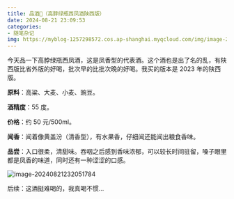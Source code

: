 ```yaml
---
title: 品酒🍶（高脖绿瓶西凤酒陕西版）
date: 2024-08-21 23:09:53
categories: 
- 随笔杂记
img: https://myblog-1257298572.cos.ap-shanghai.myqcloud.com/img/image-20240821232051784.png
---
```


今天品一下高脖绿瓶西凤酒，这是凤香型的代表酒。这个酒也是出了名的乱，有陕西版比省外版的好喝，批次早的比批次晚的好喝。我买的版本是 2023 年的陕西版。

**原料**：高粱、大麦、小麦、豌豆。

**酒精度**：55 度。

**价格**：约 50 元/500ml。

**闻香**：闻着像黄盖汾（清香型），有水果香，仔细闻还能闻出粮食香味。

**品尝**：入口很柔，清甜味。吞咽之后感到香味浓郁，可以较长时间驻留，嗓子眼里都是凤香的味道，同时还有一种涩涩的口感。

![image-20240821232051784](https://myblog-1257298572.cos.ap-shanghai.myqcloud.com/img/image-20240821232051784.png)

后续：这酒挺难喝的，我真喝不惯...
